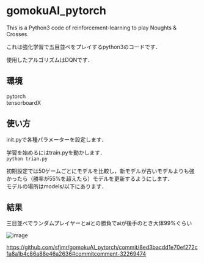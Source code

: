 # gomokuAI_pytorch

This is a Python3 code of reinforcement-learning to play Noughts & Crosses.

これは強化学習で五目並べをプレイするpython3のコードです．

使用したアルゴリズムはDQNです．

## 環境

pytorch  
tensorboardX

## 使い方

init.pyで各種パラメーターを設定します． 

学習を始めるにはtrain.pyを動かします．  
```python trian.py```  

初期設定では50ゲームごとにモデルを比較し，新モデルが古いモデルよりも強かったら（勝率が55%を超えたら）モデルを更新するようにします．  
モデルの場所はmodels/以下にあります．

## 結果

三目並べでランダムプレイヤーとaiとの勝負でaiが後手のとき大体99%ぐらい

![image](https://user-images.githubusercontent.com/37661524/52570907-db6e9280-2e57-11e9-832a-ded571f4bd93.png)

https://github.com/sfjmr/gomokuAI_pytorch/commit/8ed3bacdd1e70ef272c1a8a1b4c86a88e46a2636#commitcomment-32269474
